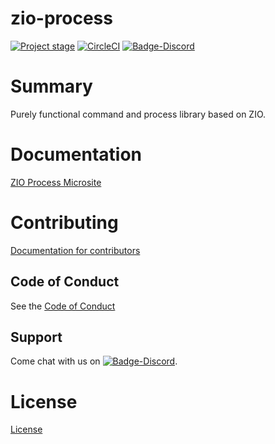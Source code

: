 # zio-process

[![Project stage][Stage]][Stage-Page]
[![CircleCI](https://circleci.com/gh/zio/zio-process/tree/master.svg?style=svg)](https://circleci.com/gh/zio/zio-process/tree/master)
[![Badge-Discord]][Link-Discord]

# Summary
Purely functional command and process library based on ZIO.

# Documentation
[ZIO Process Microsite](https://zio.github.io/zio-process/)

# Contributing
[Documentation for contributors](https://zio.github.io/zio-process/docs/about/about_contributing)

## Code of Conduct

See the [Code of Conduct](https://zio.github.io/zio-process/docs/about/about_coc)

## Support

Come chat with us on [![Badge-Discord]][Link-Discord].


# License
[License](LICENSE)

[Link-Discord]: https://discord.gg/2ccFBr4 "Discord"
[Badge-Discord]: https://img.shields.io/discord/629491597070827530?logo=discord "chat on discord"
[Stage]: https://img.shields.io/badge/Project%20Stage-Production%20Ready-brightgreen.svg
[Stage-Page]: https://github.com/zio/zio/wiki/Project-Stages
